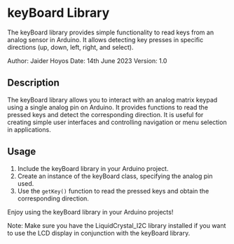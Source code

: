 # keyBoard Library

The keyBoard library provides simple functionality to read keys from an analog sensor in Arduino. It allows detecting key presses in specific directions (up, down, left, right, and select).

Author: Jaider Hoyos
Date: 14th June 2023
Version: 1.0

## Description

The keyBoard library allows you to interact with an analog matrix keypad using a single analog pin on Arduino. It provides functions to read the pressed keys and detect the corresponding direction. It is useful for creating simple user interfaces and controlling navigation or menu selection in applications.

## Usage

1. Include the keyBoard library in your Arduino project.
2. Create an instance of the keyBoard class, specifying the analog pin used.
3. Use the `getKey()` function to read the pressed keys and obtain the corresponding direction.

Enjoy using the keyBoard library in your Arduino projects!

Note: Make sure you have the LiquidCrystal_I2C library installed if you want to use the LCD display in conjunction with the keyBoard library.
